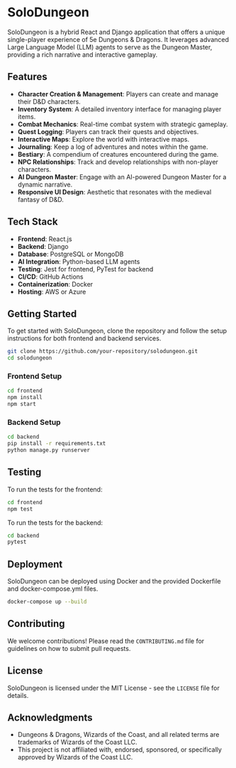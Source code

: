 # SoloDungeon

SoloDungeon is a hybrid React and Django application that offers a unique single-player experience of 5e Dungeons & Dragons. It leverages advanced Large Language Model (LLM) agents to serve as the Dungeon Master, providing a rich narrative and interactive gameplay.

## Features

- **Character Creation & Management**: Players can create and manage their D&D characters.
- **Inventory System**: A detailed inventory interface for managing player items.
- **Combat Mechanics**: Real-time combat system with strategic gameplay.
- **Quest Logging**: Players can track their quests and objectives.
- **Interactive Maps**: Explore the world with interactive maps.
- **Journaling**: Keep a log of adventures and notes within the game.
- **Bestiary**: A compendium of creatures encountered during the game.
- **NPC Relationships**: Track and develop relationships with non-player characters.
- **AI Dungeon Master**: Engage with an AI-powered Dungeon Master for a dynamic narrative.
- **Responsive UI Design**: Aesthetic that resonates with the medieval fantasy of D&D.

## Tech Stack

- **Frontend**: React.js
- **Backend**: Django
- **Database**: PostgreSQL or MongoDB
- **AI Integration**: Python-based LLM agents
- **Testing**: Jest for frontend, PyTest for backend
- **CI/CD**: GitHub Actions
- **Containerization**: Docker
- **Hosting**: AWS or Azure

## Getting Started

To get started with SoloDungeon, clone the repository and follow the setup instructions for both frontend and backend services.

```bash
git clone https://github.com/your-repository/solodungeon.git
cd solodungeon
```

### Frontend Setup

```bash
cd frontend
npm install
npm start
```

### Backend Setup

```bash
cd backend
pip install -r requirements.txt
python manage.py runserver
```

## Testing

To run the tests for the frontend:

```bash
cd frontend
npm test
```

To run the tests for the backend:

```bash
cd backend
pytest
```

## Deployment

SoloDungeon can be deployed using Docker and the provided Dockerfile and docker-compose.yml files.

```bash
docker-compose up --build
```

## Contributing

We welcome contributions! Please read the `CONTRIBUTING.md` file for guidelines on how to submit pull requests.

## License

SoloDungeon is licensed under the MIT License - see the `LICENSE` file for details.

## Acknowledgments

- Dungeons & Dragons, Wizards of the Coast, and all related terms are trademarks of Wizards of the Coast LLC.
- This project is not affiliated with, endorsed, sponsored, or specifically approved by Wizards of the Coast LLC.